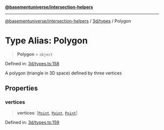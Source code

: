[**@basementuniverse/intersection-helpers**](../../../README.md)

***

[@basementuniverse/intersection-helpers](../../../README.md) / [3d/types](../README.md) / Polygon

# Type Alias: Polygon

> **Polygon** = `object`

Defined in: [3d/types.ts:158](https://github.com/basementuniverse/intersection-helpers/blob/39011b43f2fd5dca5c24f1c152bb983bef87ec23/src/3d/types.ts#L158)

A polygon (triangle in 3D space) defined by three vertices

## Properties

### vertices

> **vertices**: \[[`Point`](Point.md), [`Point`](Point.md), [`Point`](Point.md)\]

Defined in: [3d/types.ts:159](https://github.com/basementuniverse/intersection-helpers/blob/39011b43f2fd5dca5c24f1c152bb983bef87ec23/src/3d/types.ts#L159)
